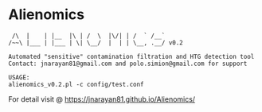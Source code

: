 # Alienomics

```
 /\  |    | |__  |\ | /  \  |\/| | /  ` /__`
/~~\ |___ | |___ | \| \__/  |  | | \__, .__/ v0.2

Automated "sensitive" contamination filtration and HTG detection tool
Contact: jnarayan81@gmail.com and polo.simion@gmail.com for support

USAGE:
alienomics_v0.2.pl -c config/test.conf
```

For detail visit @ https://jnarayan81.github.io/Alienomics/
